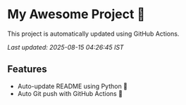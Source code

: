 # My Awesome Project 🚀

This project is automatically updated using GitHub Actions.

_Last updated: 2025-08-15 04:26:45 IST_

## Features
- Auto-update README using Python 🐍
- Auto Git push with GitHub Actions 🤖
